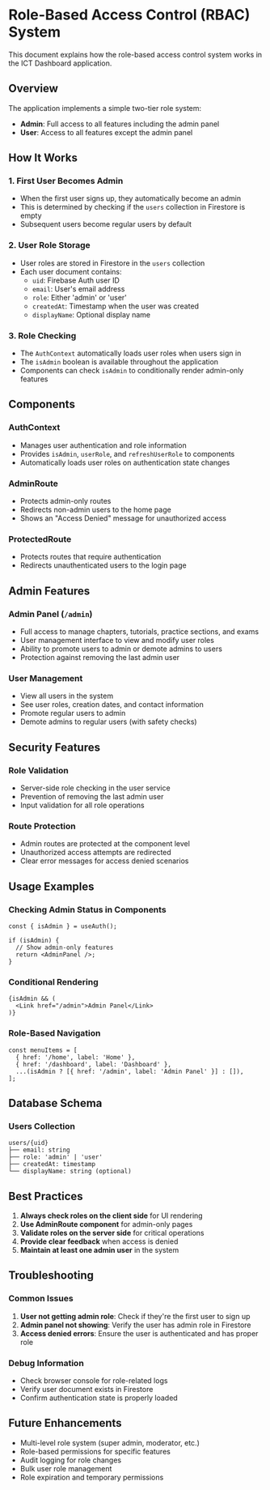 # Role-Based Access Control (RBAC) System

This document explains how the role-based access control system works in the ICT Dashboard application.

## Overview

The application implements a simple two-tier role system:
- **Admin**: Full access to all features including the admin panel
- **User**: Access to all features except the admin panel

## How It Works

### 1. First User Becomes Admin
- When the first user signs up, they automatically become an admin
- This is determined by checking if the `users` collection in Firestore is empty
- Subsequent users become regular users by default

### 2. User Role Storage
- User roles are stored in Firestore in the `users` collection
- Each user document contains:
  - `uid`: Firebase Auth user ID
  - `email`: User's email address
  - `role`: Either 'admin' or 'user'
  - `createdAt`: Timestamp when the user was created
  - `displayName`: Optional display name

### 3. Role Checking
- The `AuthContext` automatically loads user roles when users sign in
- The `isAdmin` boolean is available throughout the application
- Components can check `isAdmin` to conditionally render admin-only features

## Components

### AuthContext
- Manages user authentication and role information
- Provides `isAdmin`, `userRole`, and `refreshUserRole` to components
- Automatically loads user roles on authentication state changes

### AdminRoute
- Protects admin-only routes
- Redirects non-admin users to the home page
- Shows an "Access Denied" message for unauthorized access

### ProtectedRoute
- Protects routes that require authentication
- Redirects unauthenticated users to the login page

## Admin Features

### Admin Panel (`/admin`)
- Full access to manage chapters, tutorials, practice sections, and exams
- User management interface to view and modify user roles
- Ability to promote users to admin or demote admins to users
- Protection against removing the last admin user

### User Management
- View all users in the system
- See user roles, creation dates, and contact information
- Promote regular users to admin
- Demote admins to regular users (with safety checks)

## Security Features

### Role Validation
- Server-side role checking in the user service
- Prevention of removing the last admin user
- Input validation for all role operations

### Route Protection
- Admin routes are protected at the component level
- Unauthorized access attempts are redirected
- Clear error messages for access denied scenarios

## Usage Examples

### Checking Admin Status in Components
```tsx
const { isAdmin } = useAuth();

if (isAdmin) {
  // Show admin-only features
  return <AdminPanel />;
}
```

### Conditional Rendering
```tsx
{isAdmin && (
  <Link href="/admin">Admin Panel</Link>
)}
```

### Role-Based Navigation
```tsx
const menuItems = [
  { href: '/home', label: 'Home' },
  { href: '/dashboard', label: 'Dashboard' },
  ...(isAdmin ? [{ href: '/admin', label: 'Admin Panel' }] : []),
];
```

## Database Schema

### Users Collection
```
users/{uid}
├── email: string
├── role: 'admin' | 'user'
├── createdAt: timestamp
└── displayName: string (optional)
```

## Best Practices

1. **Always check roles on the client side** for UI rendering
2. **Use AdminRoute component** for admin-only pages
3. **Validate roles on the server side** for critical operations
4. **Provide clear feedback** when access is denied
5. **Maintain at least one admin user** in the system

## Troubleshooting

### Common Issues

1. **User not getting admin role**: Check if they're the first user to sign up
2. **Admin panel not showing**: Verify the user has admin role in Firestore
3. **Access denied errors**: Ensure the user is authenticated and has proper role

### Debug Information
- Check browser console for role-related logs
- Verify user document exists in Firestore
- Confirm authentication state is properly loaded

## Future Enhancements

- Multi-level role system (super admin, moderator, etc.)
- Role-based permissions for specific features
- Audit logging for role changes
- Bulk user role management
- Role expiration and temporary permissions
